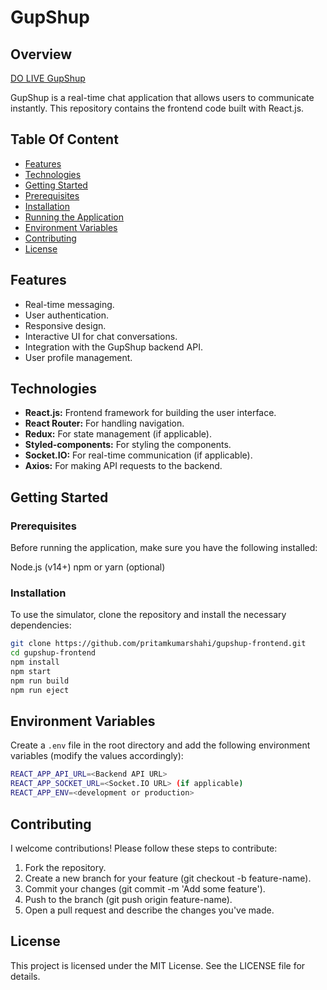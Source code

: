 # GupShup

## Overview
[DO LIVE GupShup](https://gup-shup-fe-gamma.vercel.app/login)

GupShup is a real-time chat application that allows users to communicate instantly. This repository contains the frontend code built with React.js.

## Table Of Content

- [Features](#features)
- [Technologies](#technologies)
- [Getting Started](#getting-started)
- [Prerequisites](#prerequisites)
- [Installation](#installation)
- [Running the Application](#running-the-application)
- [Environment Variables](#environment-variables)
- [Contributing](#contributing)
- [License]("License")


## Features

- Real-time messaging.
- User authentication.
- Responsive design.
- Interactive UI for chat conversations.
- Integration with the GupShup backend API.
- User profile management.


## Technologies
- **React.js:** Frontend framework for building the user interface.
- **React Router:** For handling navigation.
- **Redux:** For state management (if applicable).
- **Styled-components:** For styling the components.
- **Socket.IO:** For real-time communication (if applicable).
- **Axios:** For making API requests to the backend.


## Getting Started

### Prerequisites
Before running the application, make sure you have the following installed:

Node.js (v14+)
npm or yarn (optional)

### Installation
To use the simulator, clone the repository and install the necessary dependencies:

```bash
git clone https://github.com/pritamkumarshahi/gupshup-frontend.git
cd gupshup-frontend
npm install
npm start
npm run build
npm run eject
```

## Environment Variables

Create a `.env` file in the root directory and add the following environment variables (modify the values accordingly):

```bash
REACT_APP_API_URL=<Backend API URL>
REACT_APP_SOCKET_URL=<Socket.IO URL> (if applicable)
REACT_APP_ENV=<development or production>
```

## Contributing

I welcome contributions! Please follow these steps to contribute:

1. Fork the repository.
2. Create a new branch for your feature (git checkout -b feature-name).
3. Commit your changes (git commit -m 'Add some feature').
4. Push to the branch (git push origin feature-name).
5. Open a pull request and describe the changes you've made.

## License
This project is licensed under the MIT License. See the LICENSE file for details.
